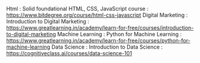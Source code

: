 Html : Solid foundational HTML, CSS, JavaScript course : https://www.bitdegree.org/course/html-css-javascript Digital Marketing : Introduction to Digital Marketing : https://www.greatlearning.in/academy/learn-for-free/courses/introduction-to-digital-marketing Machine Learning : Python for Machine Learning : https://www.greatlearning.in/academy/learn-for-free/courses/python-for-machine-learning Data Science : Introduction to Data Science : https://cognitiveclass.ai/courses/data-science-101
